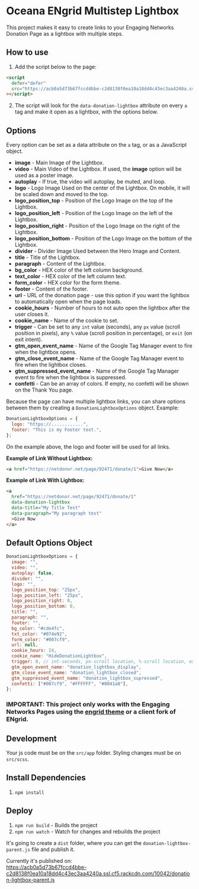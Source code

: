 # Oceana ENgrid Multistep Lightbox

This project makes it easy to create links to your Engaging Networks Donation Page as a lightbox with multiple steps.

## How to use

1. Add the script below to the page:

```html
<script
  defer="defer"
  src="https://acb0a5d73b67fccd4bbe-c2d8138f0ea10a18dd4c43ec3aa4240a.ssl.cf5.rackcdn.com/10042/donation-lightbox-parent.js"
></script>
```

2. The script will look for the `data-donation-lightbox` attribute on every `a` tag and make it open as a lightbox, with the options below.

## Options

Every option can be set as a data attribute on the `a` tag, or as a JavaScript object.

<!-- ![Options](options.png "Engrid Multistep Lightbox Options") -->

- **image** - Main Image of the Lightbox.
- **video** - Main Video of the Lightbox. If used, the **image** option will be used as a poster image.
- **autoplay** - If true, the video will autoplay, be muted, and loop.
- **logo** - Logo Image Used on the center of the Lightbox. On mobile, it will be scaled down and moved to the top.
- **logo_position_top** - Position of the Logo Image on the top of the Lightbox.
- **logo_position_left** - Position of the Logo Image on the left of the Lightbox.
- **logo_position_right** - Position of the Logo Image on the right of the Lightbox.
- **logo_position_bottom** - Position of the Logo Image on the bottom of the Lightbox.
- **divider** - Divider Image Used between the Hero Image and Content.
- **title** - Title of the Lightbox.
- **paragraph** - Content of the Lightbox.
- **bg_color** - HEX color of the left column background.
- **text_color** - HEX color of the left column text.
- **form_color** - HEX color for the form theme.
- **footer** - Content of the footer.
- **url** - URL of the donation page - use this option if you want the lightbox to automatically open when the page loads.
- **cookie_hours** - Number of hours to not auto open the lightbox after the user closes it.
- **cookie_name** - Name of the cookie to set.
- **trigger** - Can be set to any `int` value (seconds), any `px` value (scroll position in pixels), any `%` value (scroll position in percentage), or `exit` (on exit intent).
- **gtm_open_event_name** - Name of the Google Tag Manager event to fire when the lightbox opens.
- **gtm_close_event_name** - Name of the Google Tag Manager event to fire when the lightbox closes.
- **gtm_suppressed_event_name** - Name of the Google Tag Manager event to fire when the lightbox is suppressed.
- **confetti** - Can be an array of colors. If empty, no confetti will be shown on the Thank You page.

Because the page can have multiple lightbox links, you can share options between them by creating a `DonationLightboxOptions` object. Example:

```javascript
DonationLightboxOptions = {
  logo: "https://............",
  footer: "This is my Footer text.",
};
```

On the example above, the logo and footer will be used for all links.

**Example of Link Without Lightbox:**

```html
<a href="https://netdonor.net/page/92471/donate/1">Give Now</a>
```

**Example of Link With Lightbox:**

```html
<a
  href="https://netdonor.net/page/92471/donate/1"
  data-donation-lightbox
  data-title="My Title Test"
  data-paragraph="My paragraph test"
  >Give Now
</a>
```

## Default Options Object

```javascript
DonationLightboxOptions = {
  image: "",
  video: "",
  autoplay: false,
  divider: "",
  logo: "",
  logo_position_top: "25px",
  logo_position_left: "25px",
  logo_position_right: 0,
  logo_position_bottom: 0,
  title: "",
  paragraph: "",
  footer: "",
  bg_color: "#cde4fc",
  txt_color: "#074e92",
  form_color: "#007cf9",
  url: null,
  cookie_hours: 24,
  cookie_name: "HideDonationLightbox",
  trigger: 0, // int-seconds, px-scroll location, %-scroll location, exit-mouse leave
  gtm_open_event_name: "donation_lightbox_display",
  gtm_close_event_name: "donation_lightbox_closed",
  gtm_suppressed_event_name: "donation_lightbox_supressed",
  confetti: ["#007cf9", "#FFFFFF", "#0041a8"],
};
```

### IMPORTANT: This project only works with the Engaging Networks Pages using the [engrid theme](https://github.com/4site-interactive-studios/engrid) or a client fork of ENgrid.

## Development

Your js code must be on the `src/app` folder. Styling changes must be on `src/scss`.

## Install Dependencies

1. `npm install`

## Deploy

1. `npm run build` - Builds the project
2. `npm run watch` - Watch for changes and rebuilds the project

It's going to create a `dist` folder, where you can get the `donation-lightbox-parent.js` file and publish it.

Currently it's published on:  
https://acb0a5d73b67fccd4bbe-c2d8138f0ea10a18dd4c43ec3aa4240a.ssl.cf5.rackcdn.com/10042/donation-lightbox-parent.js
